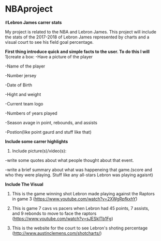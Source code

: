 # NBAproject
#**Lebron James carrer stats**

My project is related to the NBA and Lebron James. This project will include the stats of the 2017-2018 of Lebron James represented by charts and a visual court to see his field goal percentage.

**First thing introduce quick and simple facts to the user. To do this I will**
1)create a box:
  -Have a picture of the player
  
  -Name of the player
  
  -Number jersey
  
  -Date of Birth
  
  -Hight and weight
  
  -Current team logo
  
  -Numbers of years played
  
  -Season avage in point, rebounds, and assists
  
  -Postion(like point gaurd and stuff like that)
  
**Include some carrer highlights**
1) Include picture(s)/video(s):

  -write some quotes about what people thought about that event.
  
  -write a brief summary about what was happeneing that game.(score and who they were playing. Stuff like any all-stars Lebron was playing agaisnt)

**Include The Visual**

1) This is the game winning shot Lebron made playing against the Raptors in game 3 (https://www.youtube.com/watch?v=2XWgRpfkxhY)

2) This is game 7 cavs vs pacers when Lebron had 45 points, 7 assists, and 9 rebonds to move to face the raptors (https://www.youtube.com/watch?v=sJESklTb1Fg)

3) This is the website for the court to see Lebron's shoting percentage (http://www.austinclemens.com/shotcharts/)
